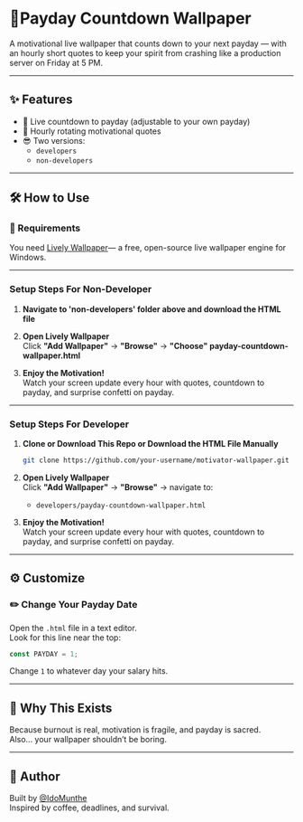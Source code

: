 # 💸Payday Countdown Wallpaper

A motivational live wallpaper that counts down to your next payday — with an hourly short quotes to keep your spirit from crashing like a production server on Friday at 5 PM.

---

## ✨ Features

- 📅 Live countdown to payday (adjustable to your own payday)
- 💬 Hourly rotating motivational quotes
- 😎 Two versions:
  - `developers`
  - `non-developers`

---

## 🛠️ How to Use

### 🧱 Requirements


You need [Lively Wallpaper](https://www.rocksdanister.com/lively/)— a free, open-source live wallpaper engine for Windows.

---

### Setup Steps For Non-Developer

1. **Navigate to 'non-developers' folder above and download the HTML file**

2. **Open Lively Wallpaper**  
   Click **"Add Wallpaper"** → **"Browse"** → **"Choose" payday-countdown-wallpaper.html**

3. **Enjoy the Motivation!**  
   Watch your screen update every hour with quotes, countdown to payday, and surprise confetti on payday.

---

### Setup Steps For Developer

1. **Clone or Download This Repo or Download the HTML File Manually**

   ```bash
   git clone https://github.com/your-username/motivator-wallpaper.git
   ```

2. **Open Lively Wallpaper**  
   Click **"Add Wallpaper"** → **"Browse"** → navigate to:

   - `developers/payday-countdown-wallpaper.html`

3. **Enjoy the Motivation!**  
   Watch your screen update every hour with quotes, countdown to payday, and surprise confetti on payday.

---

## ⚙️ Customize

### ✏️ Change Your Payday Date

Open the `.html` file in a text editor.  
Look for this line near the top:

```js
const PAYDAY = 1;
```

Change `1` to whatever day your salary hits.

---

## 🙌 Why This Exists

Because burnout is real, motivation is fragile, and payday is sacred.  
Also... your wallpaper shouldn’t be boring.

---

## 🧠 Author

Built by [@IdoMunthe](https://github.com/IdoMunthe)  
Inspired by coffee, deadlines, and survival.

